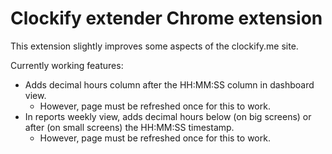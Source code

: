 # Clockify extender Chrome extension

This extension slightly improves some aspects of the clockify.me site.

Currently working features:

* Adds decimal hours column after the HH:MM:SS column in dashboard view.
  * However, page must be refreshed once for this to work.
* In reports weekly view, adds decimal hours below (on big screens) or after (on small screens) the HH:MM:SS timestamp.
  * However, page must be refreshed once for this to work.
